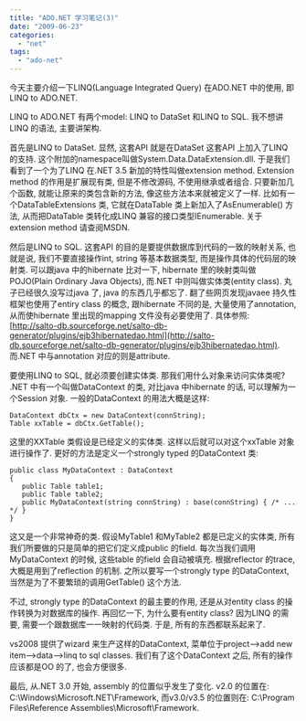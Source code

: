 ```yaml
---
title: "ADO.NET 学习笔记(3)"
date: "2009-06-23"
categories: 
  - "net"
tags: 
  - "ado-net"
---
```


今天主要介绍一下LINQ(Language Integrated Query) 在ADO.NET 中的使用, 即LINQ to ADO.NET.

LINQ to ADO.NET 有两个model: LINQ to DataSet 和LINQ to SQL. 我不想讲LINQ 的语法, 主要讲架构.

首先是LINQ to DataSet. 显然, 这套API 就是在DataSet 这套API 上加入了LINQ 的支持. 这个附加的namespace叫做System.Data.DataExtension.dll. 于是我们看到了一个为了LINQ 在.NET 3.5 新加的特性叫做extension method. Extension method 的作用是扩展现有类, 但是不修改源码, 不使用继承或者组合. 只要新加几个函数, 就能让原来的类包含新的方法, 像这些方法本来就被定义了一样. 比如有一个DataTableExtensions 类, 它就在DataTable 类上新加入了AsEnumerable() 方法, 从而把DataTable 类转化成LINQ 兼容的接口类型IEnumerable<T>. 关于extension method 请查阅MSDN.

然后是LINQ to SQL. 这套API 的目的是要提供数据库到代码的一致的映射关系, 也就是说, 我们不要直接操作int, string 等基本数据类型, 而是操作具体的代码层的映射类. 可以跟java 中的hibernate 比对一下, hibernate 里的映射类叫做POJO(Plain Ordinary Java Objects), 而.NET 中则叫做实体类(entity class). 丸子已经很久没写过java 了, java 的东西几乎都忘了. 翻了些网页发现javaee 持久性框架也使用了entiry class 的概念, 跟hibernate 不同的是, 大量使用了annotation, 从而使hibernate 里出现的mapping 文件没有必要使用了. 具体参照: [http://salto-db.sourceforge.net/salto-db-generator/plugins/ejb3hibernatedao.html](http://salto-db.sourceforge.net/salto-db-generator/plugins/ejb3hibernatedao.html). 而.NET 中与annotation 对应的则是attribute.

要使用LINQ to SQL, 就必须要创建实体类. 那我们用什么对象来访问实体类呢? .NET 中有一个叫做DataContext 的类, 对比java 中hibernate 的话, 可以理解为一个Session 对象. 一般的DataContext 的用法大概是这样:

```
DataContext dbCtx = new DataContext(connString);
Table xxTable = dbCtx.GetTable();
```

这里的XXTable 类假设是已经定义的实体类. 这样以后就可以对这个xxTable 对象进行操作了. 更好的方法是定义一个strongly typed 的DataContext 类:

```
public class MyDataContext : DataContext
{
   public Table table1;
   public Table table2;
   public MyDataContext(string connString) : base(connString) { /* ... */ }
}
```

这又是一个非常神奇的类. 假设MyTable1 和MyTable2 都是已定义的实体类, 所有我们所要做的只是简单的把它们定义成public 的field. 每次当我们调用MyDataContext 的时候, 这些table 的field 会自动被填充. 根据reflector 的trace, 大概是用到了reflection 的机制. 之所以要写一个strongly type 的DataContext, 当然是为了不要繁琐的调用GetTable() 这个方法.

不过, strongly type 的DataContext 的最主要的作用, 还是从对entity class 的操作转换为对数据库的操作. 再回忆一下, 为什么要有entity class? 因为LINQ 的需要, 需要一个跟数据库一一映射的代码类. 于是, 所有的东西都联系起来了.

vs2008 提供了wizard 来生产这样的DataContext, 菜单位于project-->add new item-->data-->linq to sql classes. 我们有了这个DataContext 之后, 所有的操作应该都是OO 的了, 也会方便很多.

最后, 从.NET 3.0 开始, assembly 的位置似乎发生了变化. v2.0 的位置在: C:\\Windows\\Microsoft.NET\\Framework, 而v3.0/v3.5 的位置则在: C:\\Program Files\\Reference Assemblies\\Microsoft\\Framework.
